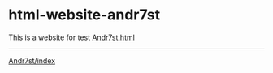 # html-website-andr7st

This is a website for test [Andr7st.html](https://andr7st.github.io/html-website-andr7st/index.html)

---
[Andr7st/index](https://github.com/Andr7st/index)
